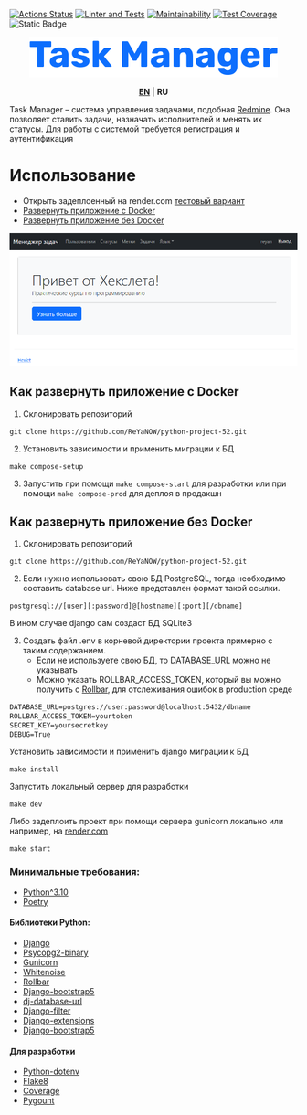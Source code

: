 [![Actions Status](https://github.com/ReYaNOW/python-project-52/actions/workflows/hexlet-check.yml/badge.svg)](https://github.com/ReYaNOW/python-project-52/actions)
[![Linter and Tests](https://github.com/ReYaNOW/python-project-52/actions/workflows/pyci.yml/badge.svg)](https://github.com/ReYaNOW/python-project-52/actions/workflows/pyci.yml) [
![Maintainability](https://api.codeclimate.com/v1/badges/f6133a440607757eed8c/maintainability)](https://codeclimate.com/github/ReYaNOW/python-project-52/maintainability)
[![Test Coverage](https://api.codeclimate.com/v1/badges/f6133a440607757eed8c/test_coverage)](https://codeclimate.com/github/ReYaNOW/python-project-52/test_coverage)
![Static Badge](https://img.shields.io/badge/Lines_of_Code-1.3k-blue)
<p align="center">
  <img src="https://github.com/ReYaNOW/ReYaNOW/blob/main/task_manager_logo_blue.png?raw=true" alt="image"/>
</p>
  
<p align="center"><a href="https://github.com/ReYaNOW/python-project-52/blob/main/README.md"><b>EN</b></a> | <b>RU</b></p>

Task Manager – система управления задачами,
подобная [Redmine](http://www.redmine.org/).
Она позволяет ставить задачи, назначать исполнителей и менять их статусы.
Для работы с системой требуется регистрация и аутентификация

# Использование


 - Открыть задеплоенный на render.com [тестовый вариант](https://task-manager-hexlet.onrender.com/)
 - [Развернуть приложение с Docker](#Как-развернуть-приложение-с-Docker)  
 - [Развернуть приложение без Docker](#Как-развернуть-приложение-без-Docker)

![demo image](https://github.com/ReYaNOW/ReYaNOW/blob/main/task_manager_preview.png?raw=true)

## Как развернуть приложение с Docker
1. Склонировать репозиторий

```
git clone https://github.com/ReYaNOW/python-project-52.git
```

2. Установить зависимости и применить миграции к БД
  
```
make compose-setup
```
3. Запустить при помощи ``make compose-start`` для разработки
или при помощи ``make compose-prod`` для деплоя в продакшн


## Как развернуть приложение без Docker
1. Склонировать репозиторий

```
git clone https://github.com/ReYaNOW/python-project-52.git
```

2. Если нужно использовать свою БД PostgreSQL, тогда необходимо составить
   database url.
   Ниже представлен формат такой ссылки.

```
postgresql://[user][:password]@[hostname][:port][/dbname]
```

В ином случае django сам создаст БД SQLite3

3. Создать файл .env в корневой директории проекта примерно c таким
   содержанием.
    - Если не используете свою БД, то DATABASE_URL можно не указывать
    - Можно указать ROLLBAR_ACCESS_TOKEN, который вы можно получить
      с [Rollbar](https://rollbar.com/), для отслеживания ошибок в production
      среде

```dotenv
DATABASE_URL=postgres://user:password@localhost:5432/dbname
ROLLBAR_ACCESS_TOKEN=yourtoken
SECRET_KEY=yoursecretkey
DEBUG=True
```  

Установить зависимости и применить django миграции к БД

```
make install
```

Запустить локальный сервер для разработки

```
make dev
```  

Либо задеплоить проект при помощи сервера gunicorn локально или например,
на [render.com](https://render.com/)

```
make start
```  

### Минимальные требования:

- [Python^3.10](https://www.python.org/)
- [Poetry](https://python-poetry.org/)

#### Библиотеки Python:

- [Django](https://pypi.org/project/Django/)
- [Psycopg2-binary](https://pypi.org/project/psycopg2-binary/)
- [Gunicorn](https://pypi.org/project/gunicorn/)
- [Whitenoise](https://pypi.org/project/whitenoise/)
- [Rollbar](https://pypi.org/project/rollbar/)
- [Django-bootstrap5](https://pypi.org/project/django-bootstrap5/)
- [dj-database-url](https://pypi.org/project/dj-database-url/)
- [Django-filter](https://pypi.org/project/django-filter/)
- [Django-extensions](https://pypi.org/project/django-extensions/)
- [Django-bootstrap5](https://pypi.org/project/django-bootstrap5/)

#### Для разработки

- [Python-dotenv](https://pypi.org/project/python-dotenv/)
- [Flake8](https://pypi.org/project/flake8/)
- [Coverage](https://pypi.org/project/coverage/)
- [Pygount](https://pypi.org/project/pygount/)

